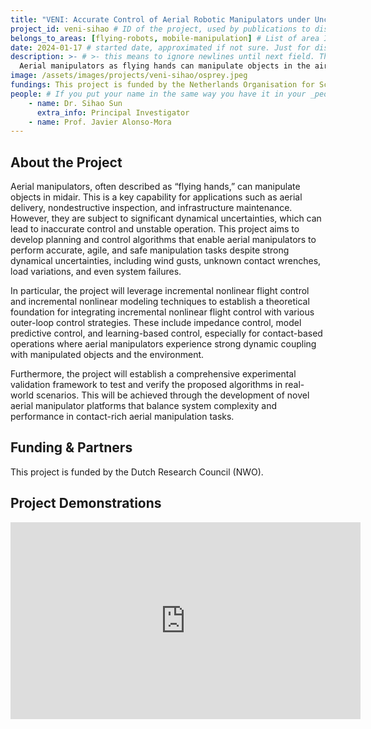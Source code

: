 ```yaml
---
title: "VENI: Accurate Control of Aerial Robotic Manipulators under Uncertainties "
project_id: veni-sihao # ID of the project, used by publications to display in this project.
belongs_to_areas: [flying-robots, mobile-manipulation] # List of area IDs, separated by commas.
date: 2024-01-17 # started date, approximated if not sure. Just for display purposes and ordering
description: >- # >- this means to ignore newlines until next field. This is the short project description, displayed in the project's card"
  Aerial manipulators as flying hands can manipulate objects in the air, which is a key capability for applications such as aerial delivery, nondestructive inspection, and infrastructure maintenance. However, aerial manipulators are subject to dynamical uncertainties, which can lead to inaccurate control and unstable operation. This project aims to develop planning and control algorithms that enable aerial manipulators to perform accurate, agile, and safe manipulation of tasks in the presence of strong dynamical uncertainties, such as wind gusts, unknown contact wrenches, load variations, and even system failures. 
image: /assets/images/projects/veni-sihao/osprey.jpeg
fundings: This project is funded by the Netherlands Organisation for Scientific Research (NWO) Applied Sciences with project Veni 20256
people: # If you put your name in the same way you have it in your _people entry, your preferred link will be added. extra_info is optional.
    - name: Dr. Sihao Sun
      extra_info: Principal Investigator
    - name: Prof. Javier Alonso-Mora
---
```

<!-- Here you put the main body of the page, in markdown. You can also mix in html, or change this .md to .html -->
<!-- The fields of People, Funding, Links and Publications will be generated automatically -->

## About the Project

Aerial manipulators, often described as “flying hands,” can manipulate objects in midair. This is a key capability for applications such as aerial delivery, nondestructive inspection, and infrastructure maintenance. However, they are subject to significant dynamical uncertainties, which can lead to inaccurate control and unstable operation. This project aims to develop planning and control algorithms that enable aerial manipulators to perform accurate, agile, and safe manipulation tasks despite strong dynamical uncertainties, including wind gusts, unknown contact wrenches, load variations, and even system failures.

In particular, the project will leverage incremental nonlinear flight control and incremental nonlinear modeling techniques to establish a theoretical foundation for integrating incremental nonlinear flight control with various outer-loop control strategies. These include impedance control, model predictive control, and learning-based control, especially for contact-based operations where aerial manipulators experience strong dynamic coupling with manipulated objects and the environment.

Furthermore, the project will establish a comprehensive experimental validation framework to test and verify the proposed algorithms in real-world scenarios. This will be achieved through the development of novel aerial manipulator platforms that balance system complexity and performance in contact-rich aerial manipulation tasks.

## Funding & Partners

This project is funded by the Dutch Research Council (NWO).

## Project Demonstrations
<div class="video-wrapper ratio ratio-16x9"> 
  <iframe width="560" height="315" src="https://youtu.be/SsiOUvC_DOI?si=WLXwF4aB2W_RK1nf&t=11" title="YouTube video player" frameborder="0" allow="accelerometer; autoplay; clipboard-write; encrypted-media; gyroscope; picture-in-picture; web-share" referrerpolicy="strict-origin-when-cross-origin" allowfullscreen></iframe>
</div>
